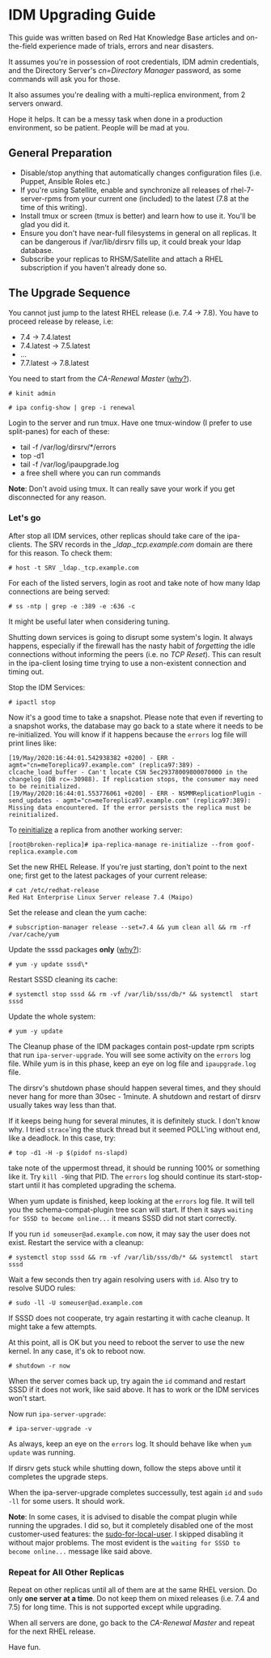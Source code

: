 # IDM Upgrading Guide

This guide was written based on Red Hat Knowledge Base articles and on-the-field experience made of trials, errors and near disasters.

It assumes you're in possession of root credentials, IDM admin credentials, and the Directory Server's _cn=Directory Manager_ password, as some commands will ask you for those.

It also assumes you're dealing with a multi-replica environment, from 2 servers onward.

Hope it helps. It can be a messy task when done in a production environment, so be patient. People will be mad at you.

## General Preparation

* Disable/stop anything that automatically changes configuration files (i.e. Puppet, Ansible Roles etc.)
* If you're using Satellite, enable and synchronize all releases of rhel-7-server-rpms from your current one (included) to the latest (7.8 at the time of this writing).
* Install tmux or screen (tmux is better) and learn how to use it. You'll be glad you did it.
* Ensure you don't have near-full filesystems in general on all replicas. It can be dangerous if /var/lib/dirsrv fills up, it could break your ldap database.
* Subscribe your replicas to RHSM/Satellite and attach a RHEL subscription if you haven't already done so.

## The Upgrade Sequence

You cannot just jump to the latest RHEL release (i.e. 7.4 -> 7.8). You have to proceed release by release, i.e:

* 7.4 -> 7.4.latest
* 7.4.latest -> 7.5.latest
* ...
* 7.7.latest -> 7.8.latest

You need to start from the *CA-Renewal Master* ([why?](https://access.redhat.com/solutions/4173861)).

```
# kinit admin

# ipa config-show | grep -i renewal
```

Login to the server and run tmux. Have one tmux-window (I prefer to use split-panes) for each of these:
* tail -f /var/log/dirsrv/*/errors
* top -d1 
* tail -f /var/log/ipaupgrade.log
* a free shell where you can run commands

**Note**: Don't avoid using tmux. It can really save your work if you get disconnected for any reason.

### Let's go

After stop all IDM services, other replicas should take care of the ipa-clients. The SRV records in the *_ldap._tcp.example.com* domain are there for this reason. To check them:

```
# host -t SRV _ldap._tcp.example.com
```

For each of the listed servers, login as root and take note of how many ldap connections are being served:

```
# ss -ntp | grep -e :389 -e :636 -c
```

It might be useful later when considering tuning.

Shutting down services is going to disrupt some system's login. It always happens, especially if the firewall has the nasty habit of *forgetting* the idle connections without informing the peers (i.e. no *TCP Reset*). This can result in the ipa-client losing time trying to use a non-existent connection and timing out.

Stop the IDM Services:

```
# ipactl stop
```

Now it's a good time to take a snapshot. Please note that even if reverting to a snapshot works, the database may go back to a state where it needs to be re-initialized. You will know if it happens because the `errors` log file will print lines like:

```
[19/May/2020:16:44:01.542938382 +0200] - ERR - agmt="cn=meToreplica97.example.com" (replica97:389) - clcache_load_buffer - Can't locate CSN 5ec29378009800070000 in the changelog (DB rc=-30988). If replication stops, the consumer may need to be reinitialized.
[19/May/2020:16:44:01.553776061 +0200] - ERR - NSMMReplicationPlugin - send_updates - agmt="cn=meToreplica97.example.com" (replica97:389): Missing data encountered. If the error persists the replica must be reinitialized.
```

To [reinitialize](https://access.redhat.com/solutions/452303) a replica from another working server:

```
[root@broken-replica]# ipa-replica-manage re-initialize --from goof-replica.example.com
```

Set the new RHEL Release.  If you're just starting, don't point to the next one; first get to the latest packages of your current release:

```
# cat /etc/redhat-release
Red Hat Enterprise Linux Server release 7.4 (Maipo)
```

Set the release and clean the yum cache:

```
# subscription-manager release --set=7.4 && yum clean all && rm -rf /var/cache/yum
```


Update the sssd packages **only** ([why?](https://access.redhat.com/solutions/3417551)):

```
# yum -y update sssd\*
```

Restart SSSD cleaning its cache:
```
# systemctl stop sssd && rm -vf /var/lib/sss/db/* && systemctl  start sssd
```

Update the whole system:

```
# yum -y update
```

The Cleanup phase of the IDM packages contain post-update rpm scripts that run `ipa-server-upgrade`. You will see some activity on the `errors` log file. While yum is in this phase, keep an eye on log file and `ipaupgrade.log` file. 

The dirsrv's shutdown phase should happen several times, and they should never hang for more than 30sec - 1minute. A shutdown and restart of dirsrv usually takes way less than that.

If it keeps being hung for several minutes, it is definitely stuck. I don't know why. I tried `strace`'ing the stuck thread but it seemed POLL'ing without end, like a deadlock. In this case, try:

```
# top -d1 -H -p $(pidof ns-slapd)
```

take note of the uppermost thread, it should be running 100% or something like it.  Try `kill -9`ing that PID. The `errors` log should continue its start-stop-start until it has completed upgrading the schema.

When yum update is finished, keep looking at the `errors` log file. It will tell you the schema-compat-plugin tree scan will start. If then it says `waiting for SSSD to become online...` it means SSSD did not start correctly.  

If you run `id someuser@ad.example.com` now, it may say the user does not exist.  Restart the service with a cleanup:

```
# systemctl stop sssd && rm -vf /var/lib/sss/db/* && systemctl  start sssd
```

Wait a few seconds then try again resolving users with `id`. Also try to resolve SUDO rules:

```
# sudo -ll -U someuser@ad.example.com
```

If SSSD does not cooperate, try again restarting it with cache cleanup. It might take a few attempts.

At this point, all is OK but you need to reboot the server to use the new kernel. In any case, it's ok to reboot now.

```
# shutdown -r now
```

When the server comes back up, try again the `id` command and restart SSSD if it does not work, like said above. It has to work or the IDM services won't start.

Now run `ipa-server-upgrade`:

```
# ipa-server-upgrade -v
```

As always, keep an eye on the `errors` log. It should behave like when `yum update` was running.

If dirsrv gets stuck while shutting down, follow the steps above until it completes the upgrade steps.

When the ipa-server-upgrade completes successully, test again `id` and `sudo -ll` for some users. It should work.

**Note**: In some cases, it is advised to disable the compat plugin while running the upgrades.  I did so, but it completely disabled one of the most customer-used features: the [sudo-for-local-user](https://access.redhat.com/solutions/2347541). I skipped disabling it without major problems. The most evident is the `waiting for SSSD to become online...` message like said above.

### Repeat for All Other Replicas

Repeat on other replicas until all of them are at the same RHEL version. Do only **one server at a time**. Do not keep them on mixed releases (i.e. 7.4 and 7.5) for long time. This is not supported except while upgrading.

When all servers are done, go back to the _CA-Renewal Master_ and repeat for the next RHEL release.

Have fun.